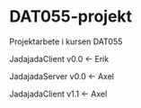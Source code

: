 # DAT055-projekt
Projektarbete i kursen DAT055 

JadajadaClient v0.0 <- Erik

JadajadaServer v0.0 <- Axel

JadajadaClient v1.1 <- Axel
